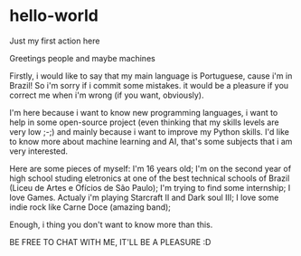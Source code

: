 # hello-world
Just my first action here

Greetings people and maybe machines

Firstly, i would like to say that my main language is Portuguese, cause i'm in Brazil! So i'm sorry if i commit some mistakes. it would be a pleasure if you correct me when i'm wrong (if you want, obviously).

I'm here because i want to know new programming languages, i want to help in some open-source project (even thinking that my skills levels are very low ;-;) and mainly because i want to improve my Python skills. I'd like to know more about machine learning and AI, that's some subjects that i am very interested.

Here are some pieces of myself:
    I'm 16 years old;
    I'm on the second year of high school studing eletronics at one of the best technical schools of Brazil (Liceu de Artes e Ofícios de São Paulo);
    I'm trying to find some internship;
    I love Games. Actualy i'm playing Starcraft II and Dark soul III;
    I love some indie rock like Carne Doce (amazing band);
    
Enough, i thing you don't want to know more than this.

BE FREE TO CHAT WITH ME, IT'LL BE A PLEASURE :D
